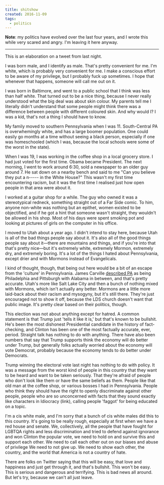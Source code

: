 ```yaml
---
title: shitshow
created: 2016-11-09
tags:
  - politics
---
```


**Note**: my politics have evolved over the last four years, and I wrote this
while very scared and angry. I'm leaving it here anyway.

---

This is an elaboration on a tweet from last night.

I was born male, and I identify as male. That's pretty convenient for me.
I'm white, which is probably very convenient for me.
I make a conscious effort to be aware of my privilege, but I probably fuck up
sometimes. I hope that whenever that happens, someone will call me out on it.

I was born in Baltimore, and went to a public school that I think was less than
half white. That turned out to be a nice thing, because I never really
understood what the big deal was about skin colour. My parents tell me I
literally didn't understand that some people might think there was a difference
between people with different coloured skin. And why would I? I was a kid,
that's not a thing I should have to know.

My family moved to southern Pennsylvania when I was 11. South-Central PA is
overwhemingly white, and has a large boomer population. One could easily go
months at a time without seeing a black person, especially if one was
homeschooled (which I was, because the local schools were some of the worst in
the state).

When I was 19, I was working in the coffee shop in a local grocery store. I had
just voted for the first time. Obama became President. The next morning, I went
to work around 6:30, sold a newspaper to an older guy around 7. He sat down on a
nearby bench and said to me "Can you believe they put a n----- in the White
House?" This wasn't my first time encountering racism, but it was the first time
I realised just how open people in that area were about it.

I worked at a guitar shop for a while. The guy who owned it was a stereotypical
redneck, something straight out of a Far Side comic. To him, anyone non-white
was nothing but an epithet, women existed to be objectified, and if he got a
hint that someone wasn't straight, they wouldn't be allowed in his shop. Most of
his days were spent smoking pot and looking at pictures of girls on the computer
in his office.

I moved to Utah about a year ago. I didn't intend to stay here, because Utah is
all of the bad things people say about it. It's also all of the good things
people say about it&mdash;there are mountains and things, and if you're into
that that's pretty nice&mdash;but it's extremely white, extremely Mormon,
extremely dry, and extremely boring. It's a lot of the things I hated about
Pennsylvania, except drier and with Mormons instead of Evangelicals.

I kind of thought, though, that being out here would be a bit of an escape from
the 'culture' in Pennsylvania. James Carville
[described PA](https://en.wikipedia.org/wiki/Pennsyltucky) as being Philadelphia
and Pittsburgh with Alabama in between, and that's pretty accurate. Utah's more
like Salt Lake City and then a bunch of nothing mixed with Mormons, which isn't
actually any better. Mormons are a little more laid-back about their racism and
mysogyny, but it's still there. They're just encouraged not to show it off,
because the LDS church doesn't want that public image. It's pretty clear based
on their politics, though.

This election was not about anything except for hatred. A common statement is
that Trump just 'tells it like it is,' but that's known to be bullshit. He's
been the most dishonest Presidential candidate in the history of fact-checking,
and Clinton has been one of the most factually accurate, ever, period. Straight
talk has nothing to do with anything. There have also been numbers that say that
Trump supports think the economy will do better under Trump, but generally folks
actually worried about the economy will vote Democrat, probably because the
economy tends to do better under Democrats.

Trump winning the electoral vote last night has nothing to do with policy. It
was a message from the worst kind of people in this country that they want to be
heard and want to be taken seriously. That they're afraid of people who don't
look like them or have the same beliefs as them. People like that old man at the
coffee shop, or various bosses I had in Pennsylvania. People who think they
should have the right to openly discriminate against other people, people who
are so unconcerned with facts that they sound exactly like characters in
Idiocracy (link), calling people 'faggot' for being educated on a topic.

I'm a cis white male, and I'm sorry that a bunch of cis white males did this to
this country. It's going to be really rough, especially at first when we have a
red house and senate. We, collectively, all the people that have fought for
LGBTQA rights and less discrimination and tried to defend against ignorance and
won Clinton the popular vote, we need to hold on and survive this and support
each other. We need to call each other out on our biases and abuse of
privilege We need to not give up. We need to show each other, the country, and
the world that America is not a country of hate.

There are folks on Twitter saying that this will be easy, that love and
happiness and just get through it, and that's bullshit. This won't be easy. This
is serious and dangerous and terrifying. This is bad news all around. But let's
try, because we can't all just leave.
